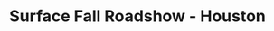 ---
state: TX
region: Houston
title: Surface Fall Roadshow - Houston
event_url: https://www.microsoftevents.com/profile/7929594
start_date: 2019-10-16
cost: FREE
topics: [ microsoft ]
---